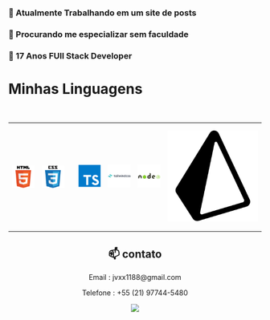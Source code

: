 <h3> 🔭 Atualmente Trabalhando em um site de posts</h3>
<h3> 🤔 Procurando me especializar sem faculdade</h3>
<h3> 💬 17 Anos FUll Stack Developer</h3>


<h1>Minhas Linguagens</h1>
<br/>

<table>
  <tr align="center">
    <td><p align="center"><img style="display: block;"  src="./icons/html.svg"></p></td>
    <td><p align="center"><img style="display: block;" src="./icons/css.svg"></p></td>
    <td><p align="center"><img style="display: block;" ssrc="./icons/react-original-wordmark.svg"></p></td>
    <td><p align="center"><img src="./icons/ts.svg"></p></td>
    <td><p align="center"><img src="./icons/tailwind.svg"></p></td>
    <td><p align="center"><img src="./icons/node.svg"></p></td>
    <td><p align="center"><img src="./icons/prisma.svg"></p></td>
  </tr>
</table>








<div align="center">
  <h2 >📫 contato</h2> 
<p>Email : jvxx1188@gmail.com</p>
<p>Telefone : +55 (21) 97744-5480</p>
<a target="_blank" href="https://www.linkedin.com/in/jos%C3%A9-dami%C3%A3o-b8b3b5258/"> <img src="https://img.shields.io/badge/LinkedIn-0077B5?style=for-the-badge&logo=linkedin&logoColor=white"></img></a>
</div>

<!--falta adicionar meus projetos, adicionar um sobre mim melhor e talvez ajeitar as linguagens-->


